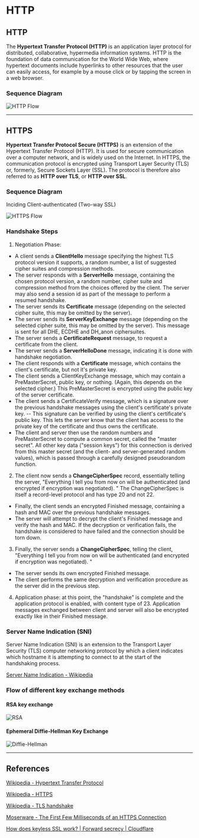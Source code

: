 HTTP
====

## HTTP

The **Hypertext Transfer Protocol (HTTP)** is an application layer protocol for distributed, collaborative, hypermedia information systems. HTTP is the foundation of data communication for the World Wide Web, where hypertext documents include hyperlinks to other resources that the user can easily access, for example by a mouse click or by tapping the screen in a web browser.

### Sequence Diagram

![HTTP Flow](https://www.plantuml.com/plantuml/proxy?src=https://raw.githubusercontent.com/yidas/web-service-principles/main/http/http-flow.plantuml)

---

## HTTPS

**Hypertext Transfer Protocol Secure (HTTPS)** is an extension of the Hypertext Transfer Protocol (HTTP). It is used for secure communication over a computer network, and is widely used on the Internet. In HTTPS, the communication protocol is encrypted using Transport Layer Security (TLS) or, formerly, Secure Sockets Layer (SSL). The protocol is therefore also referred to as **HTTP over TLS**, or **HTTP over SSL**.

### Sequence Diagram

Inciding Client-authenticated (Two-way SSL)

![HTTPS Flow](https://www.plantuml.com/plantuml/proxy?cache=no&src=https://raw.githubusercontent.com/yidas/web-service-principles/main/http/https-flow.plantuml&v=20230602)

### Handshake Steps

1. Negotiation Phase:
- A client sends a **ClientHello** message specifying the highest TLS protocol version it supports, a random number, a list of suggested cipher suites and compression methods.
- The server responds with a **ServerHello** message, containing the chosen protocol version, a random number, cipher suite and compression method from the choices offered by the client. The server may also send a session id as part of the message to perform a resumed handshake.
- The server sends its **Certificate** message (depending on the selected cipher suite, this may be omitted by the server).
- The server sends its **ServerKeyExchange** message (depending on the selected cipher suite, this may be omitted by the server). This message is sent for all DHE, ECDHE and DH_anon ciphersuites.
- The server sends a **CertificateRequest** message, to request a certificate from the client.
- The server sends a **ServerHelloDone** message, indicating it is done with handshake negotiation.
- The client responds with a **Certificate** message, which contains the client's certificate, but not it's private key.
- The client sends a ClientKeyExchange message, which may contain a PreMasterSecret, public key, or nothing. (Again, this depends on the selected cipher.) This PreMasterSecret is encrypted using the public key of the server certificate.
- The client sends a CertificateVerify message, which is a signature over the previous handshake messages using the client's certificate's private key. -- This signature can be verified by using the client's certificate's public key. This lets the server know that the client has access to the private key of the certificate and thus owns the certificate.
- The client and server then use the random numbers and PreMasterSecret to compute a common secret, called the "master secret". All other key data ("session keys") for this connection is derived from this master secret (and the client- and server-generated random values), which is passed through a carefully designed pseudorandom function.
2. The client now sends a **ChangeCipherSpec** record, essentially telling the server, "Everything I tell you from now on will be authenticated (and encrypted if encryption was negotiated). " The ChangeCipherSpec is itself a record-level protocol and has type 20 and not 22.
- Finally, the client sends an encrypted Finished message, containing a hash and MAC over the previous handshake messages.
- The server will attempt to decrypt the client's Finished message and verify the hash and MAC. If the decryption or verification fails, the handshake is considered to have failed and the connection should be torn down.
3. Finally, the server sends a **ChangeCipherSpec**, telling the client, "Everything I tell you from now on will be authenticated (and encrypted if encryption was negotiated). "
- The server sends its own encrypted Finished message.
- The client performs the same decryption and verification procedure as the server did in the previous step.
4. Application phase: at this point, the "handshake" is complete and the application protocol is enabled, with content type of 23. Application messages exchanged between client and server will also be encrypted exactly like in their Finished message.

### Server Name Indication (SNI)

Server Name Indication (SNI) is an extension to the Transport Layer Security (TLS) computer networking protocol by which a client indicates which hostname it is attempting to connect to at the start of the handshaking process.

[Server Name Indication - Wikipedia](https://en.wikipedia.org/wiki/Server_Name_Indication)

### Flow of different key exchange methods

#### RSA key exchange

![RSA](https://cf-assets.www.cloudflare.com/slt3lc6tev37/HMtyedlloYodaGnzxFcON/176dea4dbf1c8b4f3d58e6afd43ee9ea/ssl-handshake-rsa.jpg)

#### Ephemeral Diffie-Hellman Key Exchange

![Diffie-Hellman](https://cf-assets.www.cloudflare.com/slt3lc6tev37/1mzPVvjnKpVD0LUSsUlq2r/23c6dee053aaab22b122b53783dc098f/ssl-handshake-diffie-hellman.jpg)

---

References
----------

[Wikipedia - Hypertext Transfer Protocol](https://en.wikipedia.org/wiki/Hypertext_Transfer_Protocol)

[Wikipedia - HTTPS](https://en.wikipedia.org/wiki/HTTPS)

[Wikipedia - TLS handshake](https://en.wikipedia.org/wiki/Transport_Layer_Security#TLS_handshake)

[Moserware - The First Few Milliseconds of an HTTPS Connection](http://www.moserware.com/2009/06/first-few-milliseconds-of-https.html)

[How does keyless SSL work? | Forward secrecy | Cloudflare](https://www.cloudflare.com/learning/ssl/keyless-ssl/)
